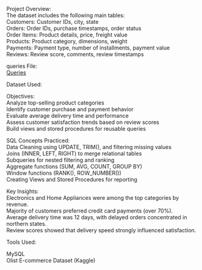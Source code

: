 Project Overview:<br>
The dataset includes the following main tables:<br>
Customers: Customer IDs, city, state<br>
Orders: Order IDs, purchase timestamps, order status<br>
Order Items: Product details, price, freight value<br>
Products: Product category, dimensions, weight<br>
Payments: Payment type, number of installments, payment value<br>
Reviews: Review score, comments, review timestamps<br>


queries File:<br>
<a href="https://github.com/sherinstella/Olist-Product-SQL-Project-/blob/main/SQL%20Project%20ecommerce%20queries.docx">Queries</a>

Dataset Used:<br>
<a href=""></a>


Objectives:<br>
Analyze top-selling product categories<br>
Identify customer purchase and payment behavior<br>
Evaluate average delivery time and performance<br>
Assess customer satisfaction trends based on review scores<br>
Build views and stored procedures for reusable queries<br>


SQL Concepts Practiced:<br>
Data Cleaning using UPDATE, TRIM(), and filtering missing values<br>
Joins (INNER, LEFT, RIGHT) to merge relational tables<br>
Subqueries for nested filtering and ranking<br>
Aggregate functions (SUM, AVG, COUNT, GROUP BY)<br>
Window functions (RANK(), ROW_NUMBER())<br>
Creating Views and Stored Procedures for reporting<br>


Key Insights:<br>
Electronics and Home Appliances were among the top categories by revenue.<br>
Majority of customers preferred credit card payments (over 70%).<br>
Average delivery time was 12 days, with delayed orders concentrated in northern states.<br>
Review scores showed that delivery speed strongly influenced satisfaction.<br>


Tools Used:<br>

MySQL<br>
Olist E-commerce Dataset (Kaggle)<br>
